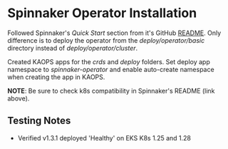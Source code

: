 # Spinnaker Operator Installation

Followed Spinnaker's *Quick Start* section from it's GitHub [README](https://github.com/armory/spinnaker-operator/blob/master/README.md). Only difference is to deploy the operator from the *deploy/operator/basic* directory instead of *deploy/operator/cluster*.

Created KAOPS apps for the *crds* and *deploy* folders. Set deploy app namespace to *spinnaker-operator* and enable auto-create namespace when creating the app in KAOPS.

**NOTE**: Be sure to check k8s compatibility in Spinnaker's README (link above).

## Testing Notes ##
* Verified v1.3.1 deployed 'Healthy' on EKS K8s 1.25 and 1.28

